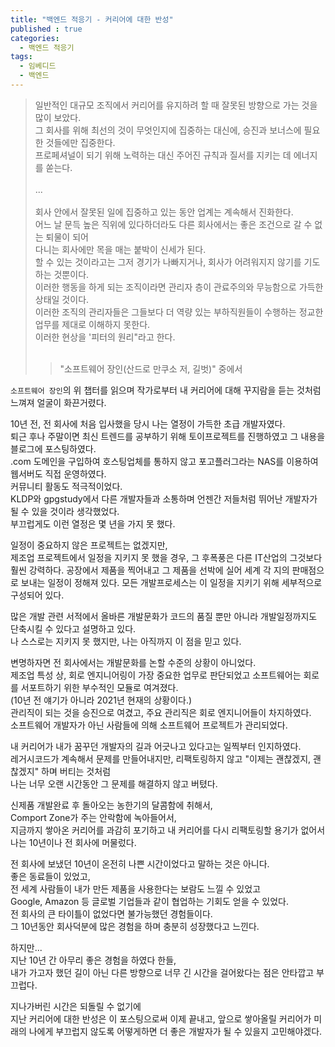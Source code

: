 ```yaml
---
title: "백엔드 적응기 - 커리어에 대한 반성"
published : true
categories:
  - 백엔드 적응기
tags:
  - 임베디드
  - 백엔드
---
```


> 일반적인 대규모 조직에서 커리어를 유지하려 할 때 잘못된 방향으로 가는 것을 많이 보았다.  
그 회사를 위해 최선의 것이 무엇인지에 집중하는 대신에, 승진과 보너스에 필요한 것들에만 집중한다.  
프로페셔널이 되기 위해 노력하는 대신 주어진 규칙과 질서를 지키는 데 에너지를 쏟는다.  
<br/>...  <br/><br/>
회사 안에서 잘못된 일에 집중하고 있는 동안 업계는 계속해서 진화한다.  
어느 날 문득 높은 직위에 있다하더라도 다른 회사에서는 좋은 조건으로 갈 수 없는 퇴물이 되어  
다니는 회사에만 목을 매는 붙박이 신세가 된다.  
할 수 있는 것이라고는 그저 경기가 나빠지거나, 회사가 어려워지지 않기를 기도하는 것뿐이다.  
이러한 행동을 하게 되는 조직이라면 관리자 층이 관료주의와 무능함으로 가득한 상태일 것이다.  
이러한 조직의 관리자들은 그들보다 더 역량 있는 부하직원들이 수행하는 정교한 업무를 제대로 이해하지 못한다.  
이러한 현상을 '피터의 원리"라고 한다.  
><br/>  
>  
>> "소프트웨어 장인(산드로 만쿠소 저, 길벗)" 중에서

`소프트웨어 장인`의 위 챕터를 읽으며 작가로부터 내 커리어에 대해 꾸지람을 듣는 것처럼 느껴져 얼굴이 화끈거렸다.  

10년 전, 전 회사에 처음 입사했을 당시 나는 열정이 가득한 초급 개발자였다.  
퇴근 후나 주말이면 최신 트렌드를 공부하기 위해 토이프로젝트를 진행하였고 그 내용을 블로그에 포스팅하였다.  
.com 도메인을 구입하여 호스팅업체를 통하지 않고 포고플러그라는 NAS를 이용하여 웹서버도 직접 운영하였다.  
커뮤니티 활동도 적극적이었다.  
KLDP와 gpgstudy에서 다른 개발자들과 소통하며 언젠간 저들처럼 뛰어난 개발자가 될 수 있을 것이라 생각했었다.  
부끄럽게도 이런 열정은 몇 년을 가지 못 했다.  

일정이 중요하지 않은 프로젝트는 없겠지만,  
제조업 프로젝트에서 일정을 지키지 못 했을 경우, 그 후폭풍은 다른 IT산업의 그것보다 훨씬 강력하다.
공장에서 제품을 찍어내고 그 제품을 선박에 실어 세계 각 지의 판매점으로 보내는 일정이 정해져 있다.
모든 개발프로세스는 이 일정을 지키기 위해 세부적으로 구성되어 있다.  

많은 개발 관련 서적에서 올바른 개발문화가 코드의 품질 뿐만 아니라 개발일정까지도 단축시킬 수 있다고 설명하고 있다.  
나 스스로는 지키지 못 했지만, 나는 아직까지 이 점을 믿고 있다.  

변명하자면 전 회사에서는 개발문화를 논할 수준의 상황이 아니었다.  
제조업 특성 상, 회로 엔지니어링이 가장 중요한 업무로 판단되었고 소프트웨어는 회로를 서포트하기 위한 부수적인 모듈로 여겨졌다.  
(10년 전 얘기가 아니라 2021년 현재의 상황이다.)  
관리직이 되는 것을 승진으로 여겼고, 주요 관리직은 회로 엔지니어들이 차지하였다.  
소프트웨어 개발자가 아닌 사람들에 의해 소프트웨어 프로젝트가 관리되었다.  

내 커리어가 내가 꿈꾸던 개발자의 길과 어긋나고 있다고는 일찍부터 인지하였다.  
레거시코드가 계속해서 문제를 만들어내지만, 리팩토링하지 않고 "이제는 괜찮겠지, 괜찮겠지" 하며 버티는 것처럼  
나는 너무 오랜 시간동안 그 문제를 해결하지 않고 버텼다.

신제품 개발완료 후 돌아오는 농한기의 달콤함에 취해서,  
Comport Zone가 주는 안락함에 녹아들어서,  
지금까지 쌓아온 커리어를 과감히 포기하고 내 커리어를 다시 리팩토링할 용기가 없어서 나는 10년이나 전 회사에 머물렀다.  

전 회사에 보냈던 10년이 온전히 나쁜 시간이었다고 말하는 것은 아니다.  
좋은 동료들이 있었고,  
전 세계 사람들이 내가 만든 제품을 사용한다는 보람도 느낄 수 있었고  
Google, Amazon 등 글로벌 기업들과 같이 협업하는 기회도 얻을 수 있었다.  
전 회사의 큰 타이틀이 없었다면 불가능했던 경험들이다.  
그 10년동안 회사덕분에 많은 경험을 하며 충분히 성장했다고 느낀다.  

하지만...  
지난 10년 간 아무리 좋은 경험을 하였다 한들,  
내가 가고자 했던 길이 아닌 다른 방향으로 너무 긴 시간을 걸어왔다는 점은 안타깝고 부끄럽다.  

지나가버린 시간은 되돌릴 수 없기에  
지난 커리어에 대한 반성은 이 포스팅으로써 이제 끝내고,
앞으로 쌓아올릴 커리어가 미래의 나에게 부끄럽지 않도록 어떻게하면 더 좋은 개발자가 될 수 있을지 고민해야겠다.



